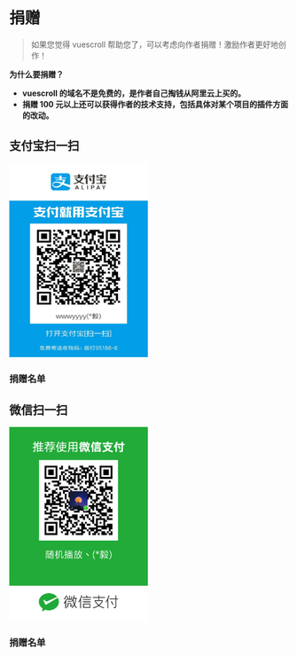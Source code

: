 # 捐赠

> 如果您觉得 vuescroll 帮助您了，可以考虑向作者捐赠！激励作者更好地创作！

**为什么要捐赠？**

- **vuescroll 的域名不是免费的，是作者自己掏钱从阿里云上买的。**
- **捐赠 100 元以上还可以获得作者的技术支持，包括具体对某个项目的插件方面的改动。**

## 支付宝扫一扫

<img src="https://github.com/wangyi7099/pictureCdn/blob/master/allPic/vuescroll/alipay.jpg?raw=true" width="250" height="350">

### 捐赠名单

## 微信扫一扫

<img src="https://github.com/wangyi7099/pictureCdn/blob/master/allPic/vuescroll/wechatpay.png?raw=true" width="250" height="350">

### 捐赠名单
